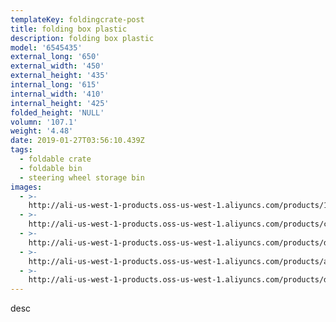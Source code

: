 ```yaml
---
templateKey: foldingcrate-post
title: folding box plastic
description: folding box plastic
model: '6545435'
external_long: '650'
external_width: '450'
external_height: '435'
internal_long: '615'
internal_width: '410'
internal_height: '425'
folded_height: 'NULL'
volumn: '107.1'
weight: '4.48'
date: 2019-01-27T03:56:10.439Z
tags:
  - foldable crate
  - foldable bin
  - steering wheel storage bin
images:
  - >-
    http://ali-us-west-1-products.oss-us-west-1.aliyuncs.com/products/142bcb7c1ed14a6abb65a28758354db3.JPG
  - >-
    http://ali-us-west-1-products.oss-us-west-1.aliyuncs.com/products/c04daca87e8d4d26b8d72dad93e474ea.JPG
  - >-
    http://ali-us-west-1-products.oss-us-west-1.aliyuncs.com/products/d59cccd528f74e29aefff348930884b3.JPG
  - >-
    http://ali-us-west-1-products.oss-us-west-1.aliyuncs.com/products/a6ce0ebf7cd34b168369d336d22afc58.JPG
  - >-
    http://ali-us-west-1-products.oss-us-west-1.aliyuncs.com/products/d26028441c72468bbf54ff56fb44d991.JPG
---
```

desc
